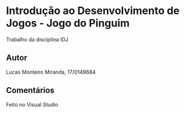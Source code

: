 # Introdução ao Desenvolvimento de Jogos - Jogo do Pinguim

Trabalho da disciplina IDJ

## Autor

Lucas Monteiro Miranda, 17/0149684

## Comentários

Feito no Visual Studio